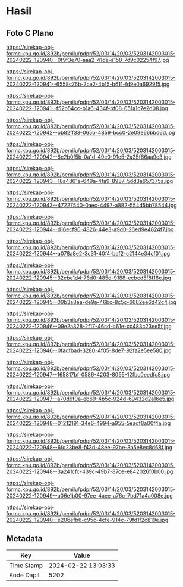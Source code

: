 # Hasil

## Foto C Plano

https://sirekap-obj-formc.kpu.go.id/892b/pemilu/pdpr/52/03/14/20/03/5203142003015-20240222-120940--0f9f3e70-aaa2-41de-a158-7d9c02254f97.jpg

https://sirekap-obj-formc.kpu.go.id/892b/pemilu/pdpr/52/03/14/20/03/5203142003015-20240222-120941--6558c76b-2ce2-4b15-b611-fd9e0a692915.jpg

https://sirekap-obj-formc.kpu.go.id/892b/pemilu/pdpr/52/03/14/20/03/5203142003015-20240222-120941--f52b54cc-b1a6-434f-bf08-651a1c7e2d08.jpg

https://sirekap-obj-formc.kpu.go.id/892b/pemilu/pdpr/52/03/14/20/03/5203142003015-20240222-120942--bb82ff33-065b-4859-bcc0-2e09e66bbd6d.jpg

https://sirekap-obj-formc.kpu.go.id/892b/pemilu/pdpr/52/03/14/20/03/5203142003015-20240222-120942--6e2b0f5b-0a1d-49c0-91e5-2a35f66aa9c3.jpg

https://sirekap-obj-formc.kpu.go.id/892b/pemilu/pdpr/52/03/14/20/03/5203142003015-20240222-120943--18a4861e-649a-4fa9-8987-5dd3a657375a.jpg

https://sirekap-obj-formc.kpu.go.id/892b/pemilu/pdpr/52/03/14/20/03/5203142003015-20240222-120943--47227540-0aec-4497-a882-554d5bb78544.jpg

https://sirekap-obj-formc.kpu.go.id/892b/pemilu/pdpr/52/03/14/20/03/5203142003015-20240222-120944--d16ecf90-4826-44e3-a9d0-26ed9e4824f7.jpg

https://sirekap-obj-formc.kpu.go.id/892b/pemilu/pdpr/52/03/14/20/03/5203142003015-20240222-120944--a078a8e2-3c31-40f4-baf2-c2144e34cf01.jpg

https://sirekap-obj-formc.kpu.go.id/892b/pemilu/pdpr/52/03/14/20/03/5203142003015-20240222-120945--32cbe1d4-76d0-485d-9188-ecbcd5f8f16e.jpg

https://sirekap-obj-formc.kpu.go.id/892b/pemilu/pdpr/52/03/14/20/03/5203142003015-20240222-120945--09b3a8ea-de9a-46bc-8c5c-6682ee6d42c4.jpg

https://sirekap-obj-formc.kpu.go.id/892b/pemilu/pdpr/52/03/14/20/03/5203142003015-20240222-120946--09e2a328-2f17-46cd-b61e-cc483c23ee5f.jpg

https://sirekap-obj-formc.kpu.go.id/892b/pemilu/pdpr/52/03/14/20/03/5203142003015-20240222-120946--0fadfbad-3280-4f05-8de7-92fa2e5ee580.jpg

https://sirekap-obj-formc.kpu.go.id/892b/pemilu/pdpr/52/03/14/20/03/5203142003015-20240222-120947--165817bf-0586-4203-8065-12fbc0eedfc8.jpg

https://sirekap-obj-formc.kpu.go.id/892b/pemilu/pdpr/52/03/14/20/03/5203142003015-20240222-120947--a70d9f0a-eb69-4b5c-924d-69432d2a16e5.jpg

https://sirekap-obj-formc.kpu.go.id/892b/pemilu/pdpr/52/03/14/20/03/5203142003015-20240222-120948--01212191-34e6-4994-a955-5eadf8a00f4a.jpg

https://sirekap-obj-formc.kpu.go.id/892b/pemilu/pdpr/52/03/14/20/03/5203142003015-20240222-120948--6fd23be8-f43d-48ee-97be-3a5e8ec8d68f.jpg

https://sirekap-obj-formc.kpu.go.id/892b/pemilu/pdpr/52/03/14/20/03/5203142003015-20240222-120948--3a241cfc-439c-49b7-87ce-e842026f0b00.jpg

https://sirekap-obj-formc.kpu.go.id/892b/pemilu/pdpr/52/03/14/20/03/5203142003015-20240222-120949--a06e1b00-97ee-4aee-a76c-7bd71a4a008e.jpg

https://sirekap-obj-formc.kpu.go.id/892b/pemilu/pdpr/52/03/14/20/03/5203142003015-20240222-120940--e206efb6-c95c-4cfe-914c-79fd1f2c819e.jpg


## Metadata

| Key        | Value               |
| ---------- | ------------------- |
| Time Stamp | 2024-02-22 13:03:33 |
| Kode Dapil | 5202                |



